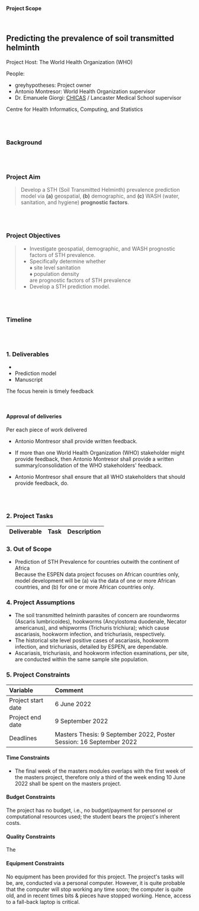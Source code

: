 <br>

**Project Scope**

<br>

## Predicting the prevalence of soil transmitted helminth

Project Host: The World Health Organization (WHO)

People:
* greyhypotheses: Project owner
* Antonio Montresor: World Health Organization supervisor
* Dr. Emanuele Giorgi: [CHICAS](https://chicas.lancaster-university.uk) / Lancaster Medical School supervisor

Centre for Health Informatics, Computing, and Statistics

<br>
<br>

### Background


<br>
<br>

### Project Aim

> Develop a STH (Soil Transmitted Helminth) prevalence prediction model via **(a)** geospatial, **(b)** demographic, and 
> **(c)** WASH (water, sanitation, and hygiene) **prognostic factors**.

<br>
<br>

### Project Objectives

> * Investigate geospatial, demographic, and WASH prognostic factors of STH prevalence.
> * Specifically determine whether <br>
    &diams; site level sanitation <br>
    &diams; population density <br>
>   are prognostic factors of STH prevalence
> * Develop a STH prediction model. 

<br>
<br>

### Timeline


<br>
<br>


### 1. Deliverables

* 
* Prediction model
* Manuscript

The focus herein is timely feedback

<br>

#### Approval of deliveries

Per each piece of work delivered

* Antonio Montresor shall provide written feedback.
  
* If more than one World Health Organization (WHO) stakeholder might provide feedback, then Antonio Montresor 
  shall provide a written summary/consolidation of the WHO stakeholders' feedback. 
  
* Antonio Montresor shall ensure that all WHO stakeholders that should provide feedback, do.

<br>
<br>


### 2. Project Tasks

Deliverable | Task | Description
:--- | :--- | :---




### 3. Out of Scope

* Prediction of STH Prevalence for countries outwith the continent of Africa <br>
  Because the ESPEN data project focuses on African countries only, model development will be (a) via the data of one or
  more African countries, and (b) for one or more African countries only.




### 4. Project Assumptions

* The soil transmitted helminth parasites of concern are roundworms (Ascaris lumbricoides), hookworms 
  (Ancylostoma duodenale, Necator americanus), and whipworms (Trichuris trichiura); which cause 
  ascariasis, hookworm infection, and trichuriasis, respectively.
* The historical site level positive cases of ascariasis, hookworm infection, and trichuriasis, detailed by ESPEN, are dependable.
* Ascariasis, trichuriasis, and hookworm infection examinations, per site, are conducted within the same sample site population.


### 5. Project Constraints

Variable | Comment
:--- | :---
Project start date | 6 June 2022
Project end date | 9 September 2022
Deadlines | Masters Thesis: 9 September 2022, Poster Session: 16 September 2022


#### Time Constraints

* The final week of the masters modules overlaps with the first week of the masters project, therefore only a third of the week 
  ending 10 June 2022 shall be spent on the masters project.


#### Budget Constraints

The project has no budget, i.e., no budget/payment for personnel or computational resources used; the student bears the project's 
inherent costs.

#### Quality Constraints

The 

#### Equipment Constraints

No equipment has been provided for this project.  The project's tasks will be, are, conducted via a personal computer.  However, it 
is quite probable that the computer will stop working any time soon; the computer is quite old, and in recent times bits & pieces 
have stopped working.  Hence, access to a fall-back laptop is critical.
